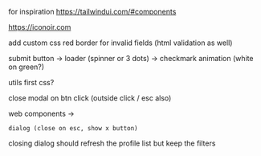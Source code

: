 for inspiration https://tailwindui.com/#components

https://iconoir.com

add custom css red border for invalid fields (html validation as well)

submit button ->
loader (spinner or 3 dots)
-> checkmark animation  (white on green?)


utils first css?


close modal on btn click (outside click / esc also)


web components ->

    dialog (close on esc, show x button)

closing dialog should refresh the profile list but keep the filters
